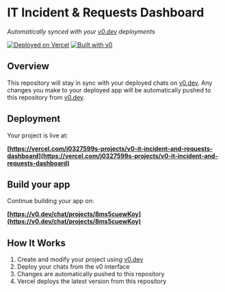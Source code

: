 # IT Incident & Requests Dashboard

*Automatically synced with your [v0.dev](https://v0.dev) deployments*

[![Deployed on Vercel](https://img.shields.io/badge/Deployed%20on-Vercel-black?style=for-the-badge&logo=vercel)](https://vercel.com/j0327599s-projects/v0-it-incident-and-requests-dashboard)
[![Built with v0](https://img.shields.io/badge/Built%20with-v0.dev-black?style=for-the-badge)](https://v0.dev/chat/projects/8ms5cuewKoy)

## Overview

This repository will stay in sync with your deployed chats on [v0.dev](https://v0.dev).
Any changes you make to your deployed app will be automatically pushed to this repository from [v0.dev](https://v0.dev).

## Deployment

Your project is live at:

**[https://vercel.com/j0327599s-projects/v0-it-incident-and-requests-dashboard](https://vercel.com/j0327599s-projects/v0-it-incident-and-requests-dashboard)**

## Build your app

Continue building your app on:

**[https://v0.dev/chat/projects/8ms5cuewKoy](https://v0.dev/chat/projects/8ms5cuewKoy)**

## How It Works

1. Create and modify your project using [v0.dev](https://v0.dev)
2. Deploy your chats from the v0 interface
3. Changes are automatically pushed to this repository
4. Vercel deploys the latest version from this repository